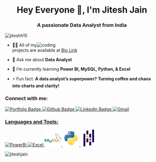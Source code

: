 <h1 align="center">Hey Everyone 👋, I'm Jitesh Jain</h1>
<h3 align="center">A passionate Data Analyst from India</h3>

<p align="left"> <img src="https://komarev.com/ghpvc/?username=jiteshh15&label=Profile%20views&color=0e75b6&style=flat" alt="jiteshh15" /> </p>
<img align="right" alt="coding" width="400" src="https://user-images.githubusercontent.com/55389276/140866485-8fb1c876-9a8f-4d6a-98dc-08c4981eaf70.gif">

- 👨‍💻 All of my projects are available at [Bio Link](https://bio.link/jiteshja)

- 💬 Ask me about **Data Analyst**
- 🌱 I’m currently learning **Power BI, MySQL, Python, & Excel**
- ⚡ Fun fact: **A data analyst’s superpower? Turning coffee and chaos into charts and clarity!**

### Connect with me:
<div id="badges">
  
   <a href="https://codebasics.io/portfolio/Jitesh-Lalit-Kumar-Jain">
    <img src="https://img.shields.io/badge/Portfolio-255E63?style=for-the-badge&logo=About.me&logoColor=white" alt="Portfolio Badge"/>
   </a>
  <a href="https://github.com/jiteshh15">
    <img src="https://img.shields.io/badge/Github-white?style=for-the-badge&logo=Github&logoColor=black" alt="Github Badge"/>
  </a>
  <a href="https://www.linkedin.com/in/jitesh-jain-303252181/">
   <img src="https://img.shields.io/badge/LinkedIn-0077B5?style=for-the-badge&logo=linkedin&logoColor=white&link" alt= "LinkedIn Badge"/>
  </a>
   <a href="mailto:jiteshjain614@gmail.com">
  <img src="https://img.shields.io/badge/Gmail-D14836?style=for-the-badge&logo=gmail&logoColor=white" alt="Gmail">

</div>
<h3 align="left">Languages and Tools:</h3>
<p align="left"> <a href="https://powerbi.microsoft.com/en-au/" target="_blank" rel="noreferrer"> <img src="https://img.icons8.com/?size=100&id=qYfwpsRXEcpc&format=png&color=000000" alt="PowerBi" width="55" height="55"/> </a> 
  <a href="https://www.microsoft.com/en-in/microsoft-365/excel" target="_blank" rel="noreferrer"> <img src="https://img.icons8.com/?size=100&id=117561&format=png&color=000000" alt="Excel" width="55" height="55"/> </a> 
  </a> <a href="https://www.mysql.com/" target="_blank" rel="noreferrer"> <img src="https://raw.githubusercontent.com/devicons/devicon/master/icons/mysql/mysql-original-wordmark.svg" alt="mysql" width="55" height="55"/> </a>
  </a> <a href="https://www.python.org" target="_blank" rel="noreferrer"> <img src="https://raw.githubusercontent.com/devicons/devicon/master/icons/python/python-original.svg" alt="python" width="55" height="55"/> </a>
  <a href="https://pandas.pydata.org/" target="_blank" rel="noreferrer"> <img src="https://raw.githubusercontent.com/devicons/devicon/2ae2a900d2f041da66e950e4d48052658d850630/icons/pandas/pandas-original.svg" alt="pandas" width="55" height="55"/> </a>

<p><img align="left" src="https://github-readme-stats.vercel.app/api/top-langs?username=jiteshh15&show_icons=true&locale=en&layout=compact" alt="jiteshjain" /></p>
